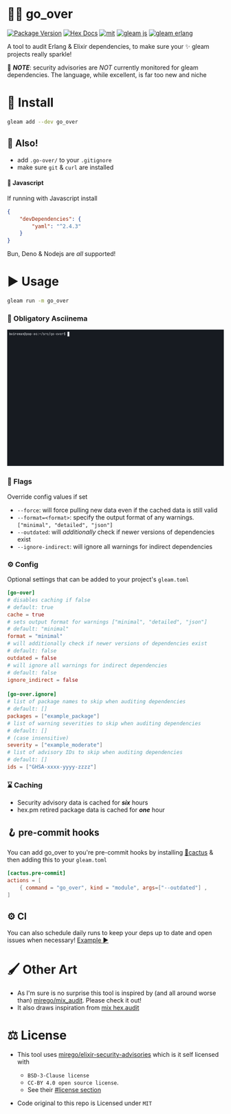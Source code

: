 # 🕵️‍♂️ go_over

[![Package Version](https://img.shields.io/hexpm/v/go_over)](https://hex.pm/packages/go_over)
[![Hex Docs](https://img.shields.io/badge/hex-docs-ffaff3)](https://hexdocs.pm/go_over/)
[![mit](https://img.shields.io/github/license/bwireman/go-over?color=brightgreen)](https://github.com/bwireman/over/blob/main/LICENSE)
[![gleam js](https://img.shields.io/badge/%20gleam%20%E2%9C%A8-js%20%F0%9F%8C%B8-yellow)](https://gleam.run/news/v0.16-gleam-compiles-to-javascript/)
[![gleam erlang](https://img.shields.io/badge/erlang%20%E2%98%8E%EF%B8%8F-red?style=flat&label=gleam%20%E2%9C%A8)](https://gleam.run)

A tool to audit Erlang & Elixir dependencies, to make sure your ✨ gleam projects really sparkle!

🚨 _**NOTE**_: security advisories are _NOT_ currently monitored for gleam dependencies. The language, while excellent, is far too new and niche

# 🔽 Install

```sh
gleam add --dev go_over
```

## 📣 Also!

-   add `.go-over/` to your `.gitignore`
-   make sure `git` & `curl` are installed

#### 🌸 Javascript

If running with Javascript install

```json
{
    "devDependencies": {
        "yaml": "^2.4.3"
    }
}
```

Bun, Deno & Nodejs are _all_ supported!

# ▶️ Usage

```sh
gleam run -m go_over
```

### 🎥 Obligatory Asciinema

![demo](https://raw.githubusercontent.com/bwireman/go-over/main/images/demo.gif)

### 🏴 Flags

Override config values if set

-   `--force`: will force pulling new data even if the cached data is still valid
-   `--format=<format>`: specify the output format of any warnings. `["minimal", "detailed", "json"]`
-   `--outdated`: will _additionally_ check if newer versions of dependencies exist
-   `--ignore-indirect`: will ignore all warnings for indirect dependencies

### ⚙️ Config

Optional settings that can be added to your project's `gleam.toml`

```toml
[go-over]
# disables caching if false
# default: true
cache = true
# sets output format for warnings ["minimal", "detailed", "json"]
# default: "minimal"
format = "minimal"
# will additionally check if newer versions of dependencies exist
# default: false
outdated = false
# will ignore all warnings for indirect dependencies
# default: false
ignore_indirect = false

[go-over.ignore]
# list of package names to skip when auditing dependencies
# default: []
packages = ["example_package"]
# list of warning severities to skip when auditing dependencies
# default: []
# (case insensitive)
severity = ["example_moderate"]
# list of advisory IDs to skip when auditing dependencies
# default: []
ids = ["GHSA-xxxx-yyyy-zzzz"]
```

### ⌛ Caching

-   Security advisory data is cached for **_six_** hours
-   hex.pm retired package data is cached for **_one_** hour

## 🪝 pre-commit hooks

You can add go_over to you're pre-commit hooks by installing [🌵cactus](https://hex.pm/packages/cactus) & then adding this to your `gleam.toml`

```toml
[cactus.pre-commit]
actions = [
    { command = "go_over", kind = "module", args=["--outdated"] ,
]
```

## ⚙️ CI

You can also schedule daily runs to keep your deps up to date and open issues when necessary! [Example ▶️](./.github/workflows/deps.yml)

# 🖌️ Other Art

-   As I'm sure is no surprise this tool is inspired by (and all around worse than) [mirego/mix_audit](https://github.com/mirego/mix_audit). Please check it out!
-   It also draws inspiration from [mix hex.audit](https://hexdocs.pm/hex/Mix.Tasks.Hex.Audit.html)

# ⚖️ License

-   This tool uses [mirego/elixir-security-advisories](https://github.com/mirego/elixir-security-advisories) which is it self licensed with

    -   `BSD-3-Clause license`
    -   `CC-BY 4.0 open source license`.
    -   See their [#license section](https://github.com/mirego/elixir-security-advisories?tab=readme-ov-file#license)

-   Code original to this repo is Licensed under `MIT`
